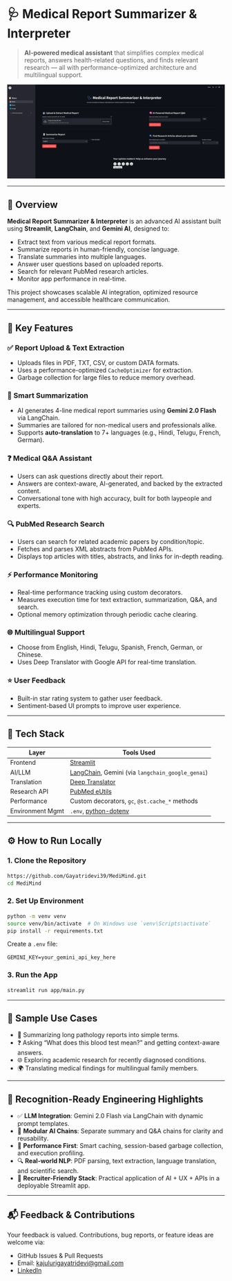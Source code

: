 # 🩺 Medical Report Summarizer & Interpreter

> **AI-powered medical assistant** that simplifies complex medical reports, answers health-related questions, and finds relevant research — all with performance-optimized architecture and multilingual support.

![App Logo](app/assets/Main_page.png)

---

## 🚀 Overview

**Medical Report Summarizer & Interpreter** is an advanced AI assistant built using **Streamlit**, **LangChain**, and **Gemini AI**, designed to:

- Extract text from various medical report formats.
- Summarize reports in human-friendly, concise language.
- Translate summaries into multiple languages.
- Answer user questions based on uploaded reports.
- Search for relevant PubMed research articles.
- Monitor app performance in real-time.

This project showcases scalable AI integration, optimized resource management, and accessible healthcare communication.

---

## 🧠 Key Features

### ✅ Report Upload & Text Extraction
- Uploads files in PDF, TXT, CSV, or custom DATA formats.
- Uses a performance-optimized `CacheOptimizer` for extraction.
- Garbage collection for large files to reduce memory overhead.

### 📝 Smart Summarization
- AI generates 4-line medical report summaries using **Gemini 2.0 Flash** via LangChain.
- Summaries are tailored for non-medical users and professionals alike.
- Supports **auto-translation** to 7+ languages (e.g., Hindi, Telugu, French, German).

### ❓ Medical Q&A Assistant
- Users can ask questions directly about their report.
- Answers are context-aware, AI-generated, and backed by the extracted content.
- Conversational tone with high accuracy, built for both laypeople and experts.

### 🔍 PubMed Research Search
- Users can search for related academic papers by condition/topic.
- Fetches and parses XML abstracts from PubMed APIs.
- Displays top articles with titles, abstracts, and links for in-depth reading.

### ⚡ Performance Monitoring
- Real-time performance tracking using custom decorators.
- Measures execution time for text extraction, summarization, Q&A, and search.
- Optional memory optimization through periodic cache clearing.

### 🌐 Multilingual Support
- Choose from English, Hindi, Telugu, Spanish, French, German, or Chinese.
- Uses Deep Translator with Google API for real-time translation.

### ⭐ User Feedback
- Built-in star rating system to gather user feedback.
- Sentiment-based UI prompts to improve user experience.

---

## 🧩 Tech Stack

| Layer            | Tools Used                                                                 |
|------------------|-----------------------------------------------------------------------------|
| Frontend         | [Streamlit](https://streamlit.io)                                           |
| AI/LLM           | [LangChain](https://www.langchain.com/), Gemini (via `langchain_google_genai`) |
| Translation      | [Deep Translator](https://pypi.org/project/deep-translator/)                |
| Research API     | [PubMed eUtils](https://www.ncbi.nlm.nih.gov/books/NBK25501/)               |
| Performance      | Custom decorators, `gc`, `@st.cache_*` methods                             |
| Environment Mgmt | `.env`, [python-dotenv](https://pypi.org/project/python-dotenv/)           |

---

## ⚙️ How to Run Locally

### 1. Clone the Repository
```bash
https://github.com/Gayatridevi39/MediMind.git
cd MediMind
```

### 2. Set Up Environment
```bash
python -m venv venv
source venv/bin/activate  # On Windows use `venv\Scripts\activate`
pip install -r requirements.txt
```

Create a `.env` file:
```
GEMINI_KEY=your_gemini_api_key_here
```

### 3. Run the App
```bash
streamlit run app/main.py
```

---

## 🧪 Sample Use Cases

- 📄 Summarizing long pathology reports into simple terms.
- ❓ Asking “What does this blood test mean?” and getting context-aware answers.
- 🌐 Exploring academic research for recently diagnosed conditions.
- 🌍 Translating medical findings for multilingual family members.

---

## 🌟 Recognition-Ready Engineering Highlights

- ✅ **LLM Integration**: Gemini 2.0 Flash via LangChain with dynamic prompt templates.
- 🧠 **Modular AI Chains**: Separate summary and Q&A chains for clarity and reusability.
- 🧰 **Performance First**: Smart caching, session-based garbage collection, and execution profiling.
- 🔍 **Real-world NLP**: PDF parsing, text extraction, language translation, and scientific search.
- 🎯 **Recruiter-Friendly Stack**: Practical application of AI + UX + APIs in a deployable Streamlit app.

---

## 📬 Feedback & Contributions

Your feedback is valued. Contributions, bug reports, or feature ideas are welcome via:

- GitHub Issues & Pull Requests
- Email: [kajulurigayatridevi@gmail.com](kajulurigayatridevi@gmail.com)
- [LinkedIn](https://www.linkedin.com/in/gayatri-devi-kajuluri/)




